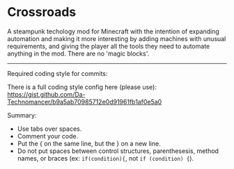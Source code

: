 # Crossroads

A steampunk techology mod for Minecraft with the intention of expanding automation and making it more interesting by adding machines with unusual requirements, and giving the player all the tools they need to automate anything in the mod. There are no 'magic blocks'. 

---------------------------------

Required coding style for commits:

There is a full coding style config here (please use): https://gist.github.com/Da-Technomancer/b9a5ab70985712e0d91961fb1af0e5a0

Summary:
* Use tabs over spaces.
* Comment your code.
* Put the { on the same line, but the } on a new line.
* Do not put spaces between control structures, parenthesesis, method names, or braces (ex: `if(condition){`, not `if (condition) {`).

